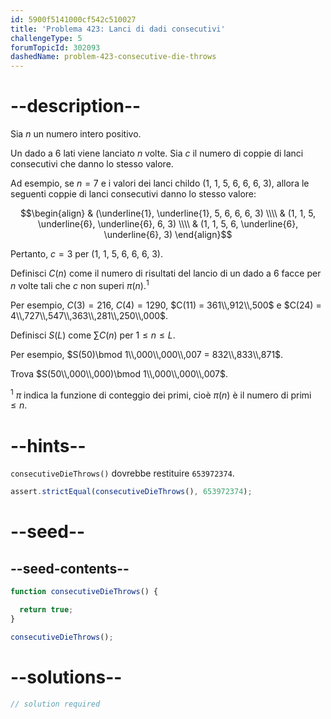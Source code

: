 ```yaml
---
id: 5900f5141000cf542c510027
title: 'Problema 423: Lanci di dadi consecutivi'
challengeType: 5
forumTopicId: 302093
dashedName: problem-423-consecutive-die-throws
---
```


# --description--

Sia $n$ un numero intero positivo.

Un dado a 6 lati viene lanciato $n$ volte. Sia $c$ il numero di coppie di lanci consecutivi che danno lo stesso valore.

Ad esempio, se $n = 7$ e i valori dei lanci childo (1, 1, 5, 6, 6, 6, 3), allora le seguenti coppie di lanci consecutivi danno lo stesso valore:

$$\begin{align} & (\underline{1}, \underline{1}, 5, 6, 6, 6, 3) \\\\ & (1, 1, 5, \underline{6}, \underline{6}, 6, 3) \\\\ & (1, 1, 5, 6, \underline{6}, \underline{6}, 3) \end{align}$$

Pertanto, $c = 3$ per (1, 1, 5, 6, 6, 6, 3).

Definisci $C(n)$ come il numero di risultati del lancio di un dado a 6 facce per $n$ volte tali che $c$ non superi $π(n)$.<sup>1</sup>

Per esempio, $C(3) = 216$, $C(4) = 1290$, $C(11) = 361\\,912\\,500$ e $C(24) = 4\\,727\\,547\\,363\\,281\\,250\\,000$.

Definisci $S(L)$ come $\sum C(n)$ per $1 ≤ n ≤ L$.

Per esempio, $S(50)\bmod 1\\,000\\,000\\,007 = 832\\,833\\,871$.

Trova $S(50\\,000\\,000)\bmod 1\\,000\\,000\\,007$.

<sup>1</sup> $π$ indica la funzione di conteggio dei primi, cioè $π(n)$ è il numero di primi $≤ n$.

# --hints--

`consecutiveDieThrows()` dovrebbe restituire `653972374`.

```js
assert.strictEqual(consecutiveDieThrows(), 653972374);
```

# --seed--

## --seed-contents--

```js
function consecutiveDieThrows() {

  return true;
}

consecutiveDieThrows();
```

# --solutions--

```js
// solution required
```
